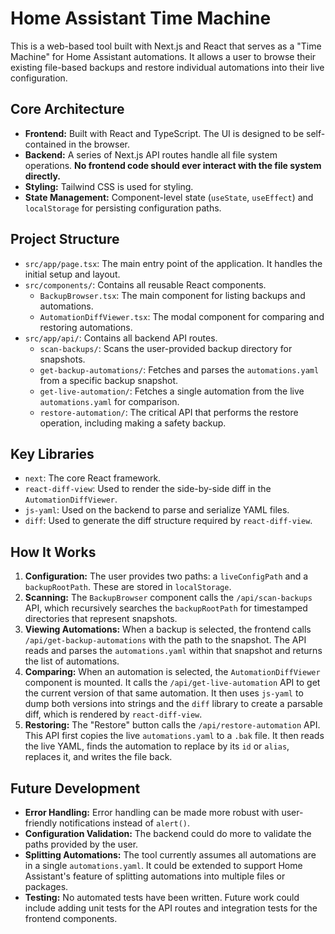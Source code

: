 # Home Assistant Time Machine

This is a web-based tool built with Next.js and React that serves as a "Time Machine" for Home Assistant automations. It allows a user to browse their existing file-based backups and restore individual automations into their live configuration.

## Core Architecture

- **Frontend:** Built with React and TypeScript. The UI is designed to be self-contained in the browser.
- **Backend:** A series of Next.js API routes handle all file system operations. **No frontend code should ever interact with the file system directly.**
- **Styling:** Tailwind CSS is used for styling.
- **State Management:** Component-level state (`useState`, `useEffect`) and `localStorage` for persisting configuration paths.

## Project Structure

- `src/app/page.tsx`: The main entry point of the application. It handles the initial setup and layout.
- `src/components/`: Contains all reusable React components.
  - `BackupBrowser.tsx`: The main component for listing backups and automations.
  - `AutomationDiffViewer.tsx`: The modal component for comparing and restoring automations.
- `src/app/api/`: Contains all backend API routes.
  - `scan-backups/`: Scans the user-provided backup directory for snapshots.
  - `get-backup-automations/`: Fetches and parses the `automations.yaml` from a specific backup snapshot.
  - `get-live-automation/`: Fetches a single automation from the live `automations.yaml` for comparison.
  - `restore-automation/`: The critical API that performs the restore operation, including making a safety backup.

## Key Libraries

- `next`: The core React framework.
- `react-diff-view`: Used to render the side-by-side diff in the `AutomationDiffViewer`.
- `js-yaml`: Used on the backend to parse and serialize YAML files.
- `diff`: Used to generate the diff structure required by `react-diff-view`.

## How It Works

1.  **Configuration:** The user provides two paths: a `liveConfigPath` and a `backupRootPath`. These are stored in `localStorage`.
2.  **Scanning:** The `BackupBrowser` component calls the `/api/scan-backups` API, which recursively searches the `backupRootPath` for timestamped directories that represent snapshots.
3.  **Viewing Automations:** When a backup is selected, the frontend calls `/api/get-backup-automations` with the path to the snapshot. The API reads and parses the `automations.yaml` within that snapshot and returns the list of automations.
4.  **Comparing:** When an automation is selected, the `AutomationDiffViewer` component is mounted. It calls the `/api/get-live-automation` API to get the current version of that same automation. It then uses `js-yaml` to dump both versions into strings and the `diff` library to create a parsable diff, which is rendered by `react-diff-view`.
5.  **Restoring:** The "Restore" button calls the `/api/restore-automation` API. This API first copies the live `automations.yaml` to a `.bak` file. It then reads the live YAML, finds the automation to replace by its `id` or `alias`, replaces it, and writes the file back.

## Future Development

- **Error Handling:** Error handling can be made more robust with user-friendly notifications instead of `alert()`.
- **Configuration Validation:** The backend could do more to validate the paths provided by the user.
- **Splitting Automations:** The tool currently assumes all automations are in a single `automations.yaml`. It could be extended to support Home Assistant's feature of splitting automations into multiple files or packages.
- **Testing:** No automated tests have been written. Future work could include adding unit tests for the API routes and integration tests for the frontend components.